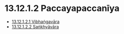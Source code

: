 

# 13.12.1.2 Paccayapaccanīya

* [13.12.1.2.1 Vibhaṅgavāra](13.12.1.2/13.12.1.2.1.md)
* [13.12.1.2.2 Saṅkhyāvāra](13.12.1.2/13.12.1.2.2.md)



